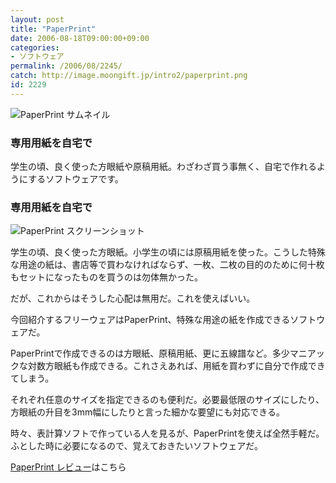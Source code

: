 ```yaml
---
layout: post
title: "PaperPrint"
date: 2006-08-18T09:00:00+09:00
categories:
- ソフトウェア
permalink: /2006/08/2245/
catch: http://image.moongift.jp/intro2/paperprint.png
id: 2229
---
```

 ![PaperPrint サムネイル](http://image.moongift.jp/intro2/paperprint.t.png "PaperPrint サムネイル")
  

### 専用用紙を自宅で
  
学生の頃、良く使った方眼紙や原稿用紙。わざわざ買う事無く、自宅で作れるようにするソフトウェアです。  
<!--more-->  

### 専用用紙を自宅で
  

![PaperPrint スクリーンショット](http://image.moongift.jp/intro2/paperprint.png "PaperPrint スクリーンショット")

  

学生の頃、良く使った方眼紙。小学生の頃には原稿用紙を使った。こうした特殊な用途の紙は、書店等で買わなければならず、一枚、二枚の目的のために何十枚もセットになったものを買うのは勿体無かった。

  

だが、これからはそうした心配は無用だ。これを使えばいい。

  

今回紹介するフリーウェアはPaperPrint、特殊な用途の紙を作成できるソフトウェアだ。

  

PaperPrintで作成できるのは方眼紙、原稿用紙、更に五線譜など。多少マニアックな対数方眼紙も作成できる。これさえあれば、用紙を買わずに自分で作成できてしまう。

  

それぞれ任意のサイズを指定できるのも便利だ。必要最低限のサイズにしたり、方眼紙の升目を3mm幅にしたりと言った細かな要望にも対応できる。

  

時々、表計算ソフトで作っている人を見るが、PaperPrintを使えば全然手軽だ。ふとした時に必要になるので、覚えておきたいソフトウェアだ。

  

[PaperPrint レビュー](http://oss.moongift.jp/review/i-2246.html)はこちら

